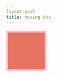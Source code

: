 ```yaml
---
layout:post
title: moving box
---
```


<html lang="en">
<head>
    <meta charset="UTF-8"></meta>
    <meta content="IE=edge" http-equiv="X-UA-Compatible"></meta>
    <meta content="width=device-width, initial-scale=1.0" name="viewport"></meta>
    <style>
        .box{
            width:100px;
            height:100px;
            background-color:rgb(230, 116, 96);
            border:5px solid pink;
            cursor: pointer;
        }
    </style>
    <title>Document</title>
</head>
<body>
    <div class="box"></div>
<script>
   const $box = document.querySelector('.box');

   const initialMousePos = {x:0 , y:0};
   const offset = {x:0 , y:0};

   const move = e => {
       offset.x = e.clientX - initialMousePos.x;
       offset.y = e.clientY - initialMousePos.y;

       $box.style.transform = `translate3d(${offset.x}px,${offset.y}px,0)`;
   }
   $box.addEventListener('mousedown', e=>{
       initialMousePos.x = e.clientX - offset.x;
       initialMousePos.y = e.clientY - offset.y;

     document.addEventListener('mousemove',move);
   });

   $box.addEventListener('mouseup',() => {
       document.removeEventListener('mousemove',move);
   })
</script>
</body>
</html>
